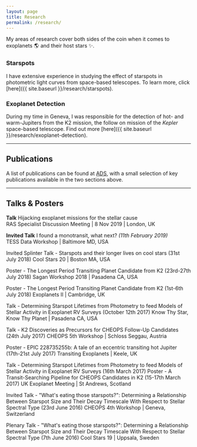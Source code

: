```yaml
---
layout: page
title: Research
permalink: /research/
---
```


My areas of research cover both sides of the coin when it comes to exoplanets :earth_americas: and their host stars :sparkles:.

### Starspots
I have extensive experience in studying the effect of starspots in photometric light curves from space-based telescopes. To learn more, click [here]({{ site.baseurl }}/research/starspots).

### Exoplanet Detection
During my time in Geneva, I was responsible for the detection of hot- and warm-Jupiters from the K2 mission, the follow on mission of the *Kepler* space-based telescope. Find out more [here]({{ site.baseurl }}/research/exoplanet-detection).

---
## Publications

A list of publications can be found at [ADS](https://ui.adsabs.harvard.edu/public-libraries/yNm3bQfHR02zed4zQfDkgA), with a small selection of key publications available in the two sections above.

---
## Talks & Posters

**Talk** Hijacking exoplanet missions for the stellar cause\
RAS Specialist Discussion Meeting | 8 Nov 2019 | London, UK

**Invited Talk** I found a monotransit, what next? *(11th February 2019)*\
TESS Data Workshop | Baltimore MD, USA

Invited Splinter Talk - Starspots and their longer lives on cool stars (31st July 2018)
Cool Stars 20 | Boston MA, USA

Poster - The Longest Period Transiting Planet Candidate from K2 (23rd-27th July 2018)
Sagan Workshop 2018 | Pasadena CA, USA

Poster - The Longest Period Transiting Planet Candidate from K2 (1st-6th July 2018)
Exoplanets II | Cambridge, UK

Talk - Determining Starspot Lifetimes from Photometry to feed Models of Stellar Activity in Exoplanet RV Surveys (October 12th 2017)
Know Thy Star, Know Thy Planet | Pasadena CA, USA

Talk - K2 Discoveries as Precursors for CHEOPS Follow-Up Candidates (24th July 2017)
CHEOPS 5th Workshop | Schloss Seggau, Austria

Poster - EPIC 228735255b: A tale of an eccentric transiting hot Jupiter (17th-21st July 2017)
Transiting Exoplanets | Keele, UK

Talk - Determining Starspot Lifetimes from Photometry to feed Models of Stellar Activity in Exoplanet RV Surveys (16th March 2017)
Poster - A Transit-Searching Pipeline for CHEOPS Candidates in K2 (15-17th March 2017)
UK Exoplanet Meeting | St Andrews, Scotland

Invited Talk - "What's eating those starspots?": Determining a Relationship Between Starspot Size and Their Decay Timescale With Respect to Stellar Spectral Type (23rd June 2016)
CHEOPS 4th Workshop | Geneva, Switzerland

Plenary Talk - "What's eating those starspots?": Determining a Relationship Between Starspot Size and Their Decay Timescale With Respect to Stellar Spectral Type (7th June 2016)
Cool Stars 19 | Uppsala, Sweden
